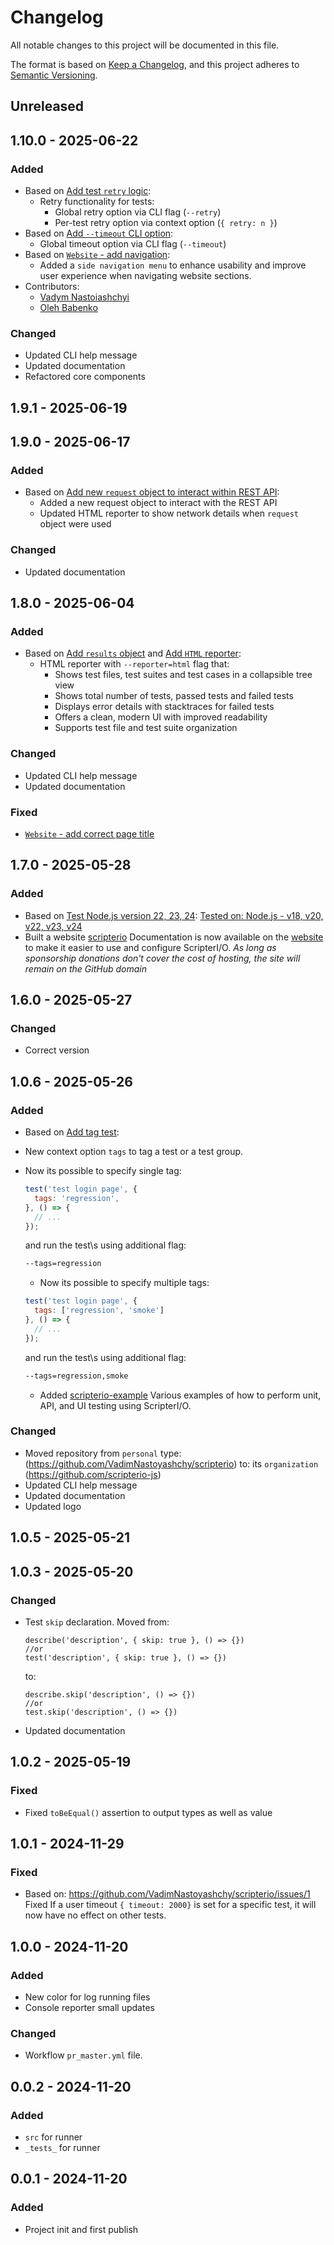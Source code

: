 # Changelog

All notable changes to this project will be documented in this file.

The format is based on [Keep a Changelog](https://keepachangelog.com/en/1.0.0/),
and this project adheres to [Semantic Versioning](https://semver.org/spec/v2.0.0.html).

## Unreleased

## 1.10.0 - 2025-06-22
### Added
- Based on [Add test `retry` logic](https://github.com/scripterio-js/scripterio/issues/30):
  - Retry functionality for tests:
    - Global retry option via CLI flag (`--retry`)
    - Per-test retry option via context option (`{ retry: n }`)
- Based on [Add `--timeout` CLI option](https://github.com/scripterio-js/scripterio/issues/22):
    - Global timeout option via CLI flag (`--timeout`)
- Based on [`Website` - add navigation](https://github.com/scripterio-js/scripterio/issues/39):
  - Added a `side navigation menu` to enhance usability and improve user experience when navigating website sections.
- Contributors:
  - [Vadym Nastoiashchyi](https://github.com/VadimNastoyashchy)
  - [Oleh Babenko](https://github.com/OlehBabenkoo)

### Changed
- Updated CLI help message
- Updated documentation
- Refactored core components

## 1.9.1 - 2025-06-19

## 1.9.0 - 2025-06-17
### Added
- Based on [Add new `request` object to interact within REST API](https://github.com/scripterio-js/scripterio/issues/40):
  - Added a new request object to interact with the REST API
  - Updated HTML reporter to show network details when `request` object were used

### Changed
- Updated documentation

## 1.8.0 - 2025-06-04
### Added
- Based on [Add `results` object](https://github.com/scripterio-js/scripterio/issues/27) and [Add `HTML` reporter](https://github.com/scripterio-js/scripterio/issues/17):
  - HTML reporter with `--reporter=html` flag that:
    - Shows test files, test suites and test cases in a collapsible tree view
    - Shows total number of tests, passed tests and failed tests
    - Displays error details with stacktraces for failed tests
    - Offers a clean, modern UI with improved readability
    - Supports test file and test suite organization

### Changed
- Updated CLI help message
- Updated documentation

### Fixed
- [`Website` - add correct page title](https://github.com/scripterio-js/scripterio/issues/37)

## 1.7.0 - 2025-05-28
### Added
- Based on [Test Node.js version 22, 23, 24](https://github.com/scripterio-js/scripterio/issues/23):
  [Tested on: Node.js - v18, v20, v22, v23, v24](https://github.com/scripterio-js/scripterio/issues/23#issuecomment-2912376442)
- Built a website [scripterio](https://scripterio-js.github.io/scripterio/)
  Documentation is now available on the [website](https://scripterio-js.github.io/scripterio/) to make it easier to use and configure ScripterI/O.
  *As long as sponsorship donations don't cover the cost of hosting, the site will remain on the GitHub domain*

## 1.6.0 - 2025-05-27
### Changed
- Correct version

## 1.0.6 - 2025-05-26
### Added
- Based on [Add tag test](https://github.com/scripterio-js/scripterio/issues/15):
- New context option `tags` to tag a test or a test group.
- Now its possible to specify single tag:
  
  ```js
  test('test login page', {
    tags: 'regression',
  }, () => {
    // ...
  });
  ```
  and run the test\s using additional flag:
  ```bash
  --tags=regression
  ```
  
   -  Now its possible to specify multiple tags:
  ```js
  test('test login page', {
    tags: ['regression', 'smoke']
  }, () => {
    // ...
  });
  ```
  and run the test\s using additional flag:
  
  ```bash
  --tags=regression,smoke
  ```
  
  - Added [scripterio-example](https://github.com/scripterio-js/scripterio-example)
    Various examples of how to perform unit, API, and UI testing using ScripterI/O.

### Changed
- Moved repository from `personal` type: (https://github.com/VadimNastoyashchy/scripterio)
  to: its `organization` (https://github.com/scripterio-js)
- Updated CLI help message
- Updated documentation
- Updated logo

## 1.0.5 - 2025-05-21

## 1.0.3 - 2025-05-20
### Changed
- Test `skip` declaration. Moved from:
  ```
  describe('description', { skip: true }, () => {})
  //or
  test('description', { skip: true }, () => {})
  ```
  to:
  ```
  describe.skip('description', () => {})
  //or
  test.skip('description', () => {})
  ```
- Updated documentation

## 1.0.2 - 2025-05-19
### Fixed
- Fixed `toBeEqual()` assertion to output types as well as value

## 1.0.1 - 2024-11-29
### Fixed
- Based on: https://github.com/VadimNastoyashchy/scripterio/issues/1
  Fixed If a user timeout `{ timeout: 2000}` is set for a specific test, it will now have no effect on other tests.

## 1.0.0 - 2024-11-20
### Added
- New color for log running files
- Console reporter small updates

### Changed
- Workflow `pr_master.yml` file.

## 0.0.2 - 2024-11-20
### Added
- `src` for runner
- `_tests_` for runner

## 0.0.1 - 2024-11-20
### Added
- Project init and first publish
